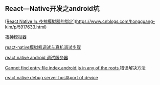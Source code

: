 ## React—Native开发之android坑

[[React Native 与 夜神模拟器的绑定](https://www.cnblogs.com/hongguang-kim/p/5917633.html)](https://www.cnblogs.com/hongguang-kim/p/5917633.html)

[夜神模拟器](https://www.yeshen.com/)

[react-native模拟机调试与真机调试步骤](https://jingyan.baidu.com/article/da1091fb1199bf027849d6fb.html)

[react native android 调试服务器](http://localhost:8081/index.android.bundle?platform=android)

[Cannot find entry file index.android.js in any of the roots ](https://www.cnblogs.com/honeynm/p/9007072.html) 错误解决方法



[react native debug server host&port of device](https://blog.csdn.net/coder_nice/article/details/52933187)